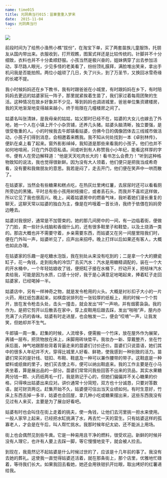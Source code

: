 ```yaml
---
name: time015
title: 光阴典当行015：苗寨重重入梦来
date:  2015-11-04
tags: 光阴典当行
---
```

<!-- more -->
![](/cnblog/uploads/time015.jpg)

前段时间为了给熊小渔熊小樵“拔份”，在淘宝下单，买了两套苗族儿童服饰，托朋友从国内带出来。衣服收到，打开观瞧，图案式祥还是比较传统的。针脚并不十分细致，衣料也并不十分柔顺舒服。小孩当然是极兴奋的，姐妹俩穿了出去参加活动，享尽路人眼光，少见多怪的老美看了，纷纷顶礼膜拜，满脸堆出笑来，拿出手机问我是否能拍照。两位小姐顽了几日，失了兴头，到了万圣节，又换回冰雪奇缘的长裙不提。

我小时候妈妈还在乡下教书，我有时跟爸爸在小城里，有时跟妈妈在乡下，有时陪妈妈去更远的姑婆家玩一阵子，那里就紧挨着生苗了，我们家过着每周团聚的生活。这种情况在故乡好象并不少见，等到妈妈也调进城里，爸爸单位集资建楼房，我的天地渐渐地变得越来越小，终于局限在几幢楼房之间了。

姑婆名叫张清妹，是我母亲的姑姑，姑父那时已经不在，姑婆的大女儿也嫁去了外地，她一个人在小镇上开个小杂货铺，还养几头猪。姑婆头脑清晰，独立要强，是很受敬重的人。小的时候我去牛郎镇看姑婆，仿佛今日的偶像团体去三线城市做活动，小孩子们得到消息，会相邀着来瞧我。我不知从何处找到一本《卓别林传》，便趴在桌上看了起来。窗外影影绰绰，我知道是那些来看我的小孩子。他们也并不如何地喧闹，只在门外窃窃私语。间或听到有人称赞我小小年纪，能看这样厚的字书，便有人在旁边解释道：“他是天天吃肉长大的！看书怎么会费力！”听到这种格物致知的说法，我也觉得很新鲜。因为没有大人领着，他们便只是把我当成希奇看，没有要和我做朋友的意思。我若是闷了，走去开门，他们便在笑声中一哄而散了。

在姑婆家，当然会有些糖果和糕点吃，在热灰灶里烤红薯，去尿尿时还可以看看厕所旁边的黑猪。平时总有些小孩用树枝捅它，或者丢石头，而我并不喜欢这样做，所以它见了我也很高兴。晚上，闻着姑婆房中的燃香气味，我听着她们漫长重复的聊天，这聊天常以姑婆的独白为主，像是在吟哦着一首长诗，我终于依偎在妈妈旁边睡去。

姑婆对我很好，通常是不加管束的。她的那几间房中的一间，有一边临着街，便做了门脸，卖一些针头线脑和香烟什么的，还有很多鞋里子和鞋垫，以及土烧酒一类的。那店大概也并不需要守着，乡亲需要东西，而姑婆又在另一间屋里陪我们时，便在门外叫一声，姑婆听见了，应声出来招呼。晚上打烊以后如果还有客人，大概也如此办理。

在姑婆家的乐趣一是吃糖水泡饭，我在别处从来没有吃到的；二是拿一个大的搪瓷缸子，花一角钱，走到街角的冷饮厂去买汽水：汽水是用糖精调配的，装在一个大的开水桶中，一个年轻姑娘收了钱，便把缸子接在水桶下，拧动开关，把桔味汽水卖给我，可能是因为水质，口感十分好，我于是心满意足地喝起来，捧着缸子走回姑婆家，已经喝掉一半。

姑婆店中，另有一样神奇之物，就是发令枪用的火头。大概是衬衫扣子大小的一片火药，用红纸包裹起来，如棋盘状排列在一张较厚的纸板上，用的时候一个个剪开，放在发令枪击头处，击头一撞击，就会发出“呯”一声响，并有烟雾袅袅。我的作为，是把它剪开以后散丢在家中，穿上皮鞋用后跟去踩，发出“啪啪”声，屋内亦充满了火药的香味。姑婆有时走进屋，也会触发一二，便会“哎唷”一声，让我发笑，但她却并不生气。

牛郎镇一周一集，赶集的时候，人流增多，便需搬一个竹床，放在屋外作为展架，再铺一层布，把货物放在床上，床脚用砖块垫平。我妆办一新、穿戴整齐，坐在竹床后面，神气地跟那些背着背篓走来的苗婆们讨价还价。苗婆们只说苗语，她们其中的很多人年纪并不大，穿得比城里人好看、鲜艳，使我感到一种别致的活力。苗婆们常买的是针线、钮扣、布鞋、鞋底及一种可以兼作腰带的带子。这鞋底是一种塑料或纸做的里子，她们买去使上布，便可以纳出鞋底来。我的工作主要是在小马夹坐着，算是展出品的一部分。苗婆们常常问我些回答不出来的货品，其实水果糖两分钱一颗、火药纸两毛一打，我是熟记于心的，但她们偏偏并不关心糖果的价格，只得唤出姑婆出来应对。讲价通常十分简短，双方也十分诚恳，只要对答数语，就可财货两讫。赶集开始不久，姑婆便可估出当天业绩如何。有时生意好，竹床上东西去掉一多半，姑婆也会回屋，拿几种小吃或糖果摆出来，这些东西我没有见过有人来买，主要是为了展台好看吧。

姑婆有时也会叫住在街上走着的挑夫，使一角钱，让他们去河里挑一担水来使用。一般人家早上起来，已经把水缸挑满了水，再去忙一天的营生。只有姑婆这样的孤寡老人，才会是在午后，叫人帮忙挑水。我那时候年纪太幼，还不能派上用场。

街上也会偶然见到些牛粪。它是一种易用且干净的燃料，很受欢迎。新鲜的时候并没有人理它，也许有人要上去踩一脚，等它慢慢地变干，就会被人捡去。

到现在，我竟然记不起姑婆是什么时候过世的了，应该是十几年前的事了。我没有去她的葬礼。这使我一直觉得姑婆还活着，就在那条街上，那个店里，优雅地忙碌着，等待我们长大。如果我回去看她，她还会用铁钳扒开灶眼，取出烤好的红薯递给我。
